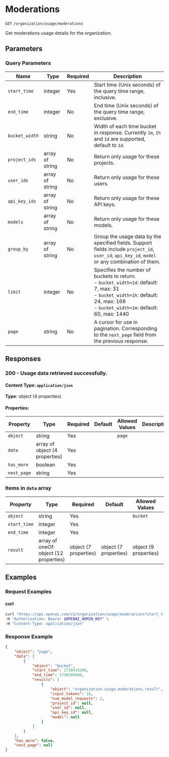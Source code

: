 # Moderations

`GET` `/organization/usage/moderations`

Get moderations usage details for the organization.

## Parameters

### Query Parameters

| Name | Type | Required | Description |
| ---- | ---- | -------- | ----------- |
| `start_time` | integer | Yes | Start time (Unix seconds) of the query time range, inclusive. |
| `end_time` | integer | No | End time (Unix seconds) of the query time range, exclusive. |
| `bucket_width` | string | No | Width of each time bucket in response. Currently `1m`, `1h` and `1d` are supported, default to `1d`. |
| `project_ids` | array of string | No | Return only usage for these projects. |
| `user_ids` | array of string | No | Return only usage for these users. |
| `api_key_ids` | array of string | No | Return only usage for these API keys. |
| `models` | array of string | No | Return only usage for these models. |
| `group_by` | array of string | No | Group the usage data by the specified fields. Support fields include `project_id`, `user_id`, `api_key_id`, `model` or any combination of them. |
| `limit` | integer | No | Specifies the number of buckets to return. <br> - `bucket_width=1d`: default: 7, max: 31 <br> - `bucket_width=1h`: default: 24, max: 168 <br> - `bucket_width=1m`: default: 60, max: 1440 <br>  |
| `page` | string | No | A cursor for use in pagination. Corresponding to the `next_page` field from the previous response. |

## Responses

### 200 - Usage data retrieved successfully.

#### Content Type: `application/json`

**Type**: object (4 properties)

#### Properties:

| Property | Type | Required | Default | Allowed Values | Description |
| -------- | ---- | -------- | ------- | -------------- | ----------- |
| `object` | string | Yes |  | `page` |  |
| `data` | array of object (4 properties) | Yes |  |  |  |
| `has_more` | boolean | Yes |  |  |  |
| `next_page` | string | Yes |  |  |  |


### Items in `data` array

| Property | Type | Required | Default | Allowed Values | Description |
| -------- | ---- | -------- | ------- | -------------- | ----------- |
| `object` | string | Yes |  | `bucket` |  |
| `start_time` | integer | Yes |  |  |  |
| `end_time` | integer | Yes |  |  |  |
| `result` | array of oneOf: object (12 properties) | object (7 properties) | object (7 properties) | object (9 properties) | object (7 properties) | object (7 properties) | object (3 properties) | object (3 properties) | object (4 properties) | Yes |  |  |  |
## Examples

### Request Examples

#### curl
```bash
curl "https://api.openai.com/v1/organization/usage/moderations?start_time=1730419200&limit=1" \
-H "Authorization: Bearer $OPENAI_ADMIN_KEY" \
-H "Content-Type: application/json"

```

### Response Example

```json
{
    "object": "page",
    "data": [
        {
            "object": "bucket",
            "start_time": 1730419200,
            "end_time": 1730505600,
            "results": [
                {
                    "object": "organization.usage.moderations.result",
                    "input_tokens": 16,
                    "num_model_requests": 2,
                    "project_id": null,
                    "user_id": null,
                    "api_key_id": null,
                    "model": null
                }
            ]
        }
    ],
    "has_more": false,
    "next_page": null
}

```

